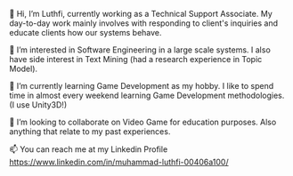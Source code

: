 👋 Hi, I’m Luthfi, currently working as a Technical Support Associate. My day-to-day work mainly involves with responding to client's inquiries and educate clients how our systems behave.

👀 I’m interested in Software Engineering in a large scale systems. I also have side interest in Text Mining (had a research experience in Topic Model).

🌱 I’m currently learning Game Development as my hobby. I like to spend time in almost every weekend learning Game Development methodologies. (I use Unity3D!)

💞️ I’m looking to collaborate on Video Game for education purposes. Also anything that relate to my past experiences.

📫 You can reach me at my Linkedin Profile https://www.linkedin.com/in/muhammad-luthfi-00406a100/

<!---
muhammadltf/muhammadltf is a ✨ special ✨ repository because its `README.md` (this file) appears on your GitHub profile.
You can click the Preview link to take a look at your changes.
--->

